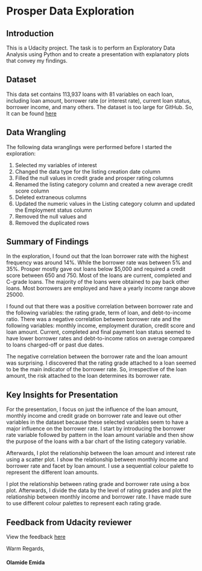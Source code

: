 # Prosper Data Exploration
## Introduction

This is a Udacity project. The task is to perform an Exploratory Data Analysis using Python and to create a presentation with explanatory plots that convey my findings.

## Dataset

This data set contains 113,937 loans with 81 variables on each loan, including 
loan amount, borrower rate (or interest rate), current loan status, borrower income, 
and many others. The dataset is too large for GitHub. So, It can be found [here](https://www.google.com/url?q=https://s3.amazonaws.com/udacity-hosted-downloads/ud651/prosperLoanData.csv&sa=D&ust=1581581520570000)

## Data Wrangling

The following data wranglings were performed before I started the exploration: 
1. Selected my variables of interest
2. Changed the data type for the listing creation date column
3. Filled the null values in credit grade and prosper rating columns
4. Renamed the listing category column and created a new average credit score column
5. Deleted extraneous columns
6. Updated the numeric values in the Listing category column and updated the 
Employment status column
7. Removed the null values and
8. Removed the duplicated rows


## Summary of Findings

In the exploration, I found out that the loan borrower rate with the highest frequency
was around 14%. While the borrower rate was between 5% and 35%. Prosper mostly gave 
out loans below $5,000 and required a credit score between 650 and 750. Most of 
the loans are current, completed and C-grade loans. The majority of the loans were 
obtained to pay back other loans. Most borrowers are employed and have a yearly income 
range above 25000.

I found out that there was a positive correlation between borrower rate and 
the following variables: the rating grade, term of loan, and debt-to-income ratio. 
There was a negative correlation between borrower rate and the following 
variables: monthly income, employment duration, credit score and loan 
amount. Current, completed and final payment loan status seemed to have lower 
borrower rates and debt-to-income ratios on average compared to loans charged-off 
or past due dates.

The negative correlation between the borrower rate and the loan amount was surprising. I 
discovered that the rating grade attached to a loan seemed to be the main indicator of 
the borrower rate. So, irrespective of the loan amount, the risk attached to the 
loan determines its borrower rate.

## Key Insights for Presentation

For the presentation, I focus on just the influence of the loan amount, monthly 
income and credit grade on borrower rate and leave out other variables in the 
dataset because these selected variables seem to have a major influence on the 
borrower rate. I start by introducing the borrower rate variable followed by 
pattern in the loan amount variable and then show the purpose of the loans with 
a bar chart of the listing category variable.

Afterwards, I plot the relationship between the loan amount and interest rate using 
a scatter plot. I show the relationship between monthly income and borrower rate 
and facet by loan amount. I use a sequential colour palette to represent the 
different loan amounts.

I plot the relationship between rating grade and borrower rate using a box plot. 
Afterwards, I divide the data by the level of rating grades and plot the 
relationship between monthly income and borrower rate. I have made sure to use 
different colour palettes to represent each rating grade.

## Feedback from Udacity reviewer
View the feedback [here](https://drive.google.com/file/d/1nWCkORIO8vwVC1g16F3MSZKeZzdzyDjz/view?usp=sharing)

Warm Regards,
#### Olamide Emida

